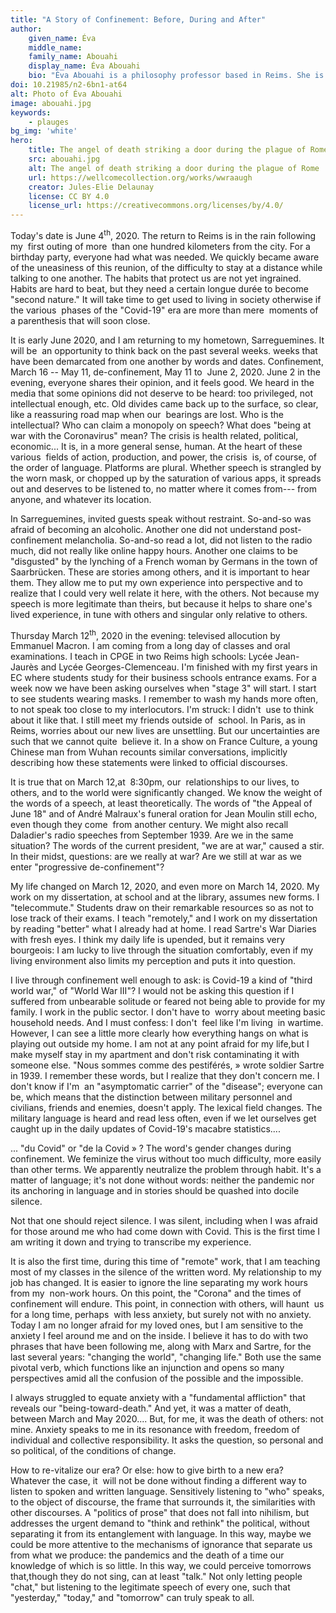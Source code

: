 ```yaml
---
title: "A Story of Confinement: Before, During and After"
author:
    given_name: Éva
    middle_name: 
    family_name: Abouahi
    display_name: Éva Abouahi
    bio: "Éva Abouahi is a philosophy professor based in Reims. She is working on a dissertation on the idea of salvation in the work of Jean-Paul Sartre under the direction of Marc Crépon and  Jean-François Louette."
doi: 10.21985/n2-6bn1-at64
alt: Photo of Éva Abouahi
image: abouahi.jpg
keywords:
    - plauges
bg_img: 'white'
hero:
    title: The angel of death striking a door during the plague of Rome
    src: abouahi.jpg
    alt: The angel of death striking a door during the plague of Rome
    url: https://wellcomecollection.org/works/wwraaugh
    creator: Jules-Elie Delaunay
    license: CC BY 4.0
    license_url: https://creativecommons.org/licenses/by/4.0/
---
```


Today's date is June 4<sup>th</sup>, 2020. The return to Reims is in the rain following my  first outing of more  than one hundred kilometers from the city. For a birthday party, everyone had what was needed. We quickly became aware of the uneasiness of this reunion, of the difficulty to stay at a distance while talking to one another. The habits that protect us are not yet ingrained. Habits are hard to beat, but they need a certain longue durée to become "second nature." It will take time to get used to living in society otherwise if the various  phases of the "Covid-19" era are more than mere  moments of a parenthesis that will soon close. 

It is early June 2020, and I am returning to my hometown, Sarreguemines. It will be  an opportunity to think back on the past several weeks. weeks that have been demarcated from one another by words and dates. Confinement, March 16 -- May 11, de-confinement, May 11 to  June 2, 2020. June 2 in the  evening, everyone shares their opinion, and it feels good. We heard in the media that some opinions did not deserve to be heard: too privileged, not intellectual enough, etc. Old divides came back up to the surface, so clear,  like a reassuring road map when our  bearings are lost. Who is the intellectual? Who can claim a monopoly on speech? What does "being at war with the Coronavirus" mean? The crisis is health related, political, economic... It is, in a more general sense, human. At the heart of these various  fields of action, production, and power, the crisis  is, of course, of the order of language. Platforms are plural. Whether speech is strangled by the worn mask, or chopped up by the saturation of various apps, it spreads out and deserves to be listened to, no matter where it comes from--- from anyone, and whatever its location.

In Sarreguemines, invited guests speak without restraint. So-and-so was afraid of becoming an alcoholic. Another one did not understand post-confinement melancholia. So-and-so read a lot, did not listen to the radio much, did not really like online happy hours. Another one claims to be "disgusted" by the lynching of a French woman by Germans in the town of Saarbrücken. These are stories among others, and it is important to hear them. They allow me to put my own experience into perspective and to realize that I could very well relate it here, with the others. Not because my speech is more legitimate than theirs, but because it helps to share one's lived experience, in tune with others and singular only relative to others. 

Thursday March 12<sup>th</sup>, 2020 in the evening: televised allocution by Emmanuel Macron. I am coming from a long day of classes and oral examinations. I teach in CPGE in two Reims high schools: Lycée Jean-Jaurès and Lycée Georges-Clemenceau. I'm finished with my first years in EC where students study for their business schools entrance exams. For a week now we have been asking ourselves when "stage 3" will start. I start to see students wearing masks. I remember to wash my hands more often, to not speak too close to my interlocutors. I'm struck: I didn't  use to think about it like that. I still meet my friends outside of  school. In Paris, as in Reims, worries about our new lives are unsettling. But our uncertainties are such that we cannot quite  believe it. In a show on France Culture, a young Chinese man from Wuhan recounts similar conversations, implicitly describing how these statements were linked to official discourses. 

It is true that on March 12,at  8:30pm, our  relationships to our lives, to others, and to the world were significantly changed. We know the weight of the words of a speech, at least theoretically. The words of "the Appeal of June 18" and of André Malraux's funeral oration for Jean Moulin still echo, even though they come  from another century. We might also recall Daladier's radio speeches from September 1939. Are we in the same situation? The words of the current president, "we are at war," caused a stir. In their midst, questions: are we really at war? Are we still at war as we enter "progressive de-confinement"? 

My life changed on March 12, 2020, and even more on March 14, 2020. My work on my dissertation, at school and at the library, assumes new forms. I "telecommute." Students draw on their remarkable resources so as not to lose track of their exams. I teach "remotely," and I work on my dissertation by reading "better" what I already had at home. I read Sartre's War Diaries with fresh eyes. I think my daily life is upended, but it remains very bourgeois: I am lucky to live through the situation comfortably, even if my living environment also limits my perception and puts it into question. 

I live through confinement well enough to ask: is Covid-19 a kind of "third world war," of "World War III"? I would not be asking this question if I suffered from unbearable solitude or feared not being able to provide for my family. I work in the public sector. I don't have to  worry about meeting basic household needs. And I must confess: I don't  feel like I'm living  in wartime. However, I can see a little more clearly how everything hangs on what is playing out outside my home. I am not at any point afraid for my life,but I make myself stay in my apartment and don't risk contaminating it with someone else. "Nous sommes comme des pestiférés, » wrote soldier Sartre in 1939. I remember these words, but I realize that they don't concern me. I don't know if I'm  an "asymptomatic carrier" of the "disease"; everyone can be, which means that the distinction between military personnel and civilians, friends and enemies, doesn't apply. The lexical field changes. The military language is heard and read less often, even if we let ourselves get caught up in the daily updates of Covid-19's macabre statistics.... 

... "du Covid" or "de la Covid » ? The word's gender changes during confinement. We feminize the virus without too much difficulty, more easily than other terms. We apparently neutralize the problem through habit. It's a matter of language; it's not done without words: neither the pandemic nor its anchoring in language and in stories should be quashed into docile silence. 

Not that one should reject silence. I was silent, including when I was afraid for those around me who had come down with Covid. This is the first time I am writing it down and trying to transcribe my experience. 

It is also the first time, during this time of "remote" work, that I am teaching most of my classes in the silence of the written word. My relationship to my job has changed. It is easier to ignore the line separating my work hours from my  non-work hours. On this point, the "Corona" and the times of confinement will endure. This point, in connection with others, will haunt  us for a long time, perhaps  with less anxiety, but surely not with no anxiety. Today I am no longer afraid for my loved ones, but I am sensitive to the anxiety I feel around me and on the inside. I believe it has to do with two phrases that have been following me, along with Marx and Sartre, for the last several years: "changing the world", "changing life." Both use the same pivotal verb, which functions like an injunction and opens so many perspectives amid all the confusion of the possible and the impossible.  

I always struggled to equate anxiety with a "fundamental affliction" that reveals our "being-toward-death." And yet, it was a matter of death, between March and May 2020.... But, for me, it was the death of others: not mine. Anxiety speaks to me in its resonance with freedom, freedom of individual and collective responsibility. It asks the question, so personal and so political, of the conditions of change. 

How to re-vitalize our era? Or else: how to give birth to a new era? Whatever the case, it  will not be done without finding a different way to listen to spoken and written language. Sensitively listening to "who" speaks, to the object of discourse, the frame that surrounds it, the similarities with other discourses. A "politics of prose" that does not fall into nihilism, but addresses the urgent demand to "think and rethink" the political, without separating it from its entanglement with language. In this way, maybe we could be more attentive to the mechanisms of ignorance that separate us from what we produce: the pandemics and the death of a time our knowledge of which is so little. In this way, we could perceive tomorrows that,though they do not sing, can at least "talk." Not only letting people "chat," but listening to the legitimate speech of every one, such that "yesterday," "today," and "tomorrow" can truly speak to all. 
